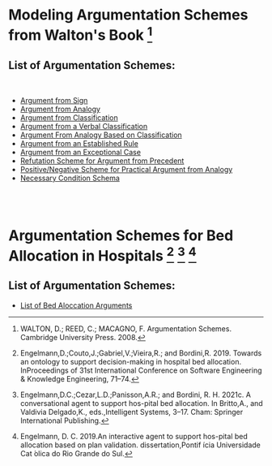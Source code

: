 # Modeling Argumentation Schemes from Walton's Book [^1]

## List of Argumentation Schemes: 

 <br/>
 
 - [Argument from Sign](https://github.com/cadu08/Modeling_AS_Jason/blob/main/AS/ASfromS.md)
 - [Argument from Analogy](https://github.com/cadu08/Modeling_AS_Jason/blob/main/AS/ASfromA.md)
 - [Argument from Classification](https://github.com/cadu08/Modeling_AS_Jason/blob/main/AS/ASfromC.md)
 - [Argument from a Verbal Classification](https://github.com/cadu08/Modeling_AS_Jason/blob/main/AS/ASfromVC.md)
 - [Argument From Analogy Based on Classification](https://github.com/cadu08/Modeling_AS_Jason/blob/main/AS/ASfromAbC.md)
 - [Argument from an Established Rule](https://github.com/cadu08/Modeling_AS_Jason/blob/main/AS/ASfromER.md)
 - [Argument from an Exceptional Case](https://github.com/cadu08/Modeling_AS_Jason/blob/main/AS/ASfromEC.md)
 - [Refutation Scheme for Argument from Precedent](https://github.com/cadu08/Modeling_AS_Jason/blob/main/AS/RAS4A4rmP.md)
 - [Positive/Negative Scheme for Practical Argument from Analogy](https://github.com/cadu08/Modeling_AS_Jason/blob/main/AS/PNS4PA4rmA.md)
 - [Necessary Condition Schema](https://github.com/cadu08/Modeling_AS_Jason/blob/main/AS/AS_NC.md)

<br/> <br/>

# Argumentation Schemes for Bed Allocation in Hospitals [^2] [^3] [^4]

## List of Argumentation Schemes: 

 - [List of Bed Aloccation Arguments](https://github.com/cadu08/Modeling_AS_Jason/blob/main/AS/AS_BedAllocation.md)


[^1]: WALTON, D.; REED, C.; MACAGNO, F. Argumentation Schemes. Cambridge University Press. 2008.
[^2]: Engelmann,D.;Couto,J.;Gabriel,V.;Vieira,R.; and Bordini,R. 2019. Towards an ontology to support decision-making in hospital bed allocation. InProceedings of 31st International Conference on Software Engineering & Knowledge Engineering, 71–74.
[^3]: Engelmann,D.C.;Cezar,L.D.;Panisson,A.R.; and Bordini, R. H. 2021c. A conversational agent to support hos-pital bed allocation. In Britto,A., and Valdivia  Delgado,K., eds.,Intelligent Systems, 3–17. Cham: Springer International Publishing.
[^4]: Engelmann, D. C. 2019.An interactive agent to support hos-pital bed allocation based on plan validation.  dissertation,Pontif ́ıcia Universidade Cat ́olica do Rio Grande do Sul.


